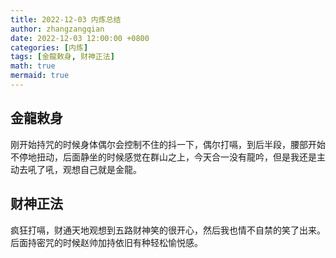```yaml
---
title: 2022-12-03 内炼总结
author: zhangzangqian
date: 2022-12-03 12:00:00 +0800
categories: [内炼]
tags: [金龍敕身, 财神正法]
math: true
mermaid: true
---
```


## 金龍敕身

刚开始持咒的时候身体偶尔会控制不住的抖一下，偶尔打嗝，到后半段，腰部开始不停地扭动，后面静坐的时候感觉在群山之上，今天合一没有龍吟，但是我还是主动去吼了吼，观想自己就是金龍。

## 财神正法

疯狂打嗝，财通天地观想到五路财神笑的很开心，然后我也情不自禁的笑了出来。后面持密咒的时候赵帅加持依旧有种轻松愉悦感。
